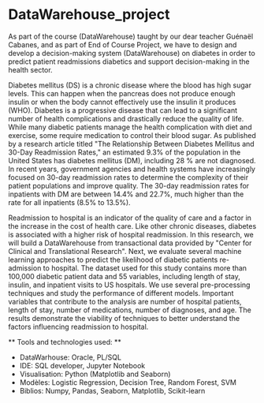 # DataWarehouse_project

As part of the course (DataWarehouse) taught by our dear teacher Guénaël Cabanes, and as part of End of Course Project, we have to design and develop a decision-making system (DataWarehouse) on diabetes in order to predict patient readmissions diabetics and support decision-making in the health sector.

Diabetes mellitus (DS) is a chronic disease where the blood has high sugar levels. This can happen when the pancreas does not produce enough insulin or when the body cannot effectively use the insulin it produces (WHO). Diabetes is a progressive disease that can lead to a significant number of health complications and drastically reduce the quality of life. While many diabetic patients manage the health complication with diet and exercise, some require medication to control their blood sugar. As published by a research article titled "The Relationship Between Diabetes Mellitus and 30-Day Readmission Rates," an estimated 9.3% of the population in the United States has diabetes mellitus (DM), including 28 % are not diagnosed. In recent years, government agencies and health systems have increasingly focused on 30-day readmission rates to determine the complexity of their patient populations and improve quality. The 30-day readmission rates for inpatients with DM are between 14.4% and 22.7%, much higher than the rate for all inpatients (8.5% to 13.5%).

Readmission to hospital is an indicator of the quality of care and a factor in the increase in the cost of health care. Like other chronic diseases, diabetes is associated with a higher risk of hospital readmission. In this research, we will build a DataWarehouse from transactional data provided by "Center for Clinical and Translational Research". Next, we evaluate several machine learning approaches to predict the likelihood of diabetic patients re-admission to hospital. The dataset used for this study contains more than 100,000 diabetic patient data and 55 variables, including length of stay, insulin, and inpatient visits to US hospitals. We use several pre-processing techniques and study the performance of different models. Important variables that contribute to the analysis are number of hospital patients, length of stay, number of medications, number of diagnoses, and age. The results demonstrate the viability of techniques to better understand the factors influencing readmission to hospital.

** Tools and technologies used: **

* DataWarhouse: Oracle, PL/SQL
* IDE: SQL developer, Jupyter Notebook
* Visualisation: Python (Matplotlib and Seaborn)
* Modèles: Logistic Regression, Decision Tree, Random Forest, SVM
* Biblios: Numpy, Pandas, Seaborn, Matplotlib, Scikit-learn
